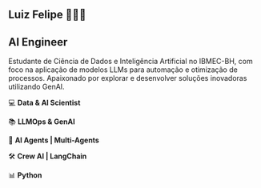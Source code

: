 ## Luiz Felipe 👨🏽‍💻  

## **AI Engineer**  

Estudante de Ciência de Dados e Inteligência Artificial no IBMEC-BH, com foco na aplicação de modelos LLMs para automação e otimização de processos. Apaixonado por explorar e desenvolver soluções inovadoras utilizando GenAI.  

💻 **Data & AI Scientist**  

📚 **LLMOps & GenAI**  

🤖 **AI Agents | Multi-Agents**  

🛠 **Crew AI | LangChain**  

📊 **Python**  
